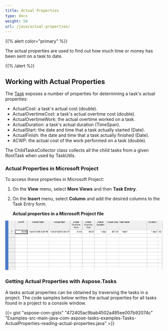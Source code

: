 ```yaml
---
title: Actual Properties
type: docs
weight: 50
url: /java/actual-properties/
---
```


{{% alert color="primary" %}} 

The actual properties are used to find out how much time or money has been sent on a task to date.

{{% /alert %}} 
## **Working with Actual Properties**
The [Task](https://apireference.aspose.com/tasks/java/com.aspose.tasks/task) exposes a number of properties for determining a task's actual properties:

- ActualCost: a task's actual cost (double).
- ActualOvertimeCost: a task's actual overtime cost (double).
- ActualOvertimeWork: the actual overtime worked on a task.
- ActualDuration: a task's actual duration (TimeSpan).
- ActualStart: the date and time that a task actually started (Date).
- ActualFinish: the date and time that a task actually finished (Date).
- ACWP: the actual cost of the work performed on a task (double).

The ChildTasksCollector class collects all the child tasks from a given RootTask when used by TaskUtils.
### **Actual Properties in Microsoft Project**
To access these properties in Microsoft Project:

1. On the **View** menu, select **More Views** and then **Task Entry**.
1. On the **Insert** menu, select **Column** and add the desired columns to the Task Entry form. 

   **Actual properties in a Microsoft Project file** 

![todo:image_alt_text](actual-properties_1.png)
### **Getting Actual Properties with Aspose.Tasks**
A tasks actual properties can be obtained by traversing the tasks in a project. The code samples below writes the actual properties for all tasks found in a project to a console window.

{{< gist "aspose-com-gists" "472405ac9bab4502a485ee007b92074c" "Examples-src-main-java-com-aspose-tasks-examples-Tasks-ActualProperties-reading-actual-properties.java" >}}
